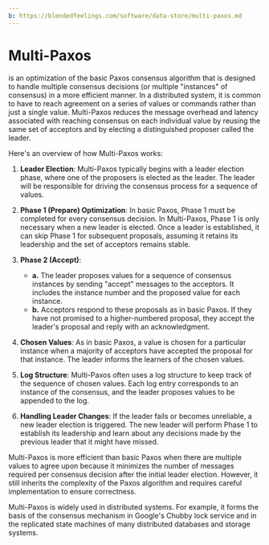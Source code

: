 ```yaml
---
b: https://blendedfeelings.com/software/data-store/multi-paxos.md
---
```


# Multi-Paxos 
is an optimization of the basic Paxos consensus algorithm that is designed to handle multiple consensus decisions (or multiple "instances" of consensus) in a more efficient manner. In a distributed system, it is common to have to reach agreement on a series of values or commands rather than just a single value. Multi-Paxos reduces the message overhead and latency associated with reaching consensus on each individual value by reusing the same set of acceptors and by electing a distinguished proposer called the leader.

Here's an overview of how Multi-Paxos works:

1. **Leader Election**: Multi-Paxos typically begins with a leader election phase, where one of the proposers is elected as the leader. The leader will be responsible for driving the consensus process for a sequence of values.

2. **Phase 1 (Prepare) Optimization**: In basic Paxos, Phase 1 must be completed for every consensus decision. In Multi-Paxos, Phase 1 is only necessary when a new leader is elected. Once a leader is established, it can skip Phase 1 for subsequent proposals, assuming it retains its leadership and the set of acceptors remains stable.

3. **Phase 2 (Accept)**:
   - **a.** The leader proposes values for a sequence of consensus instances by sending "accept" messages to the acceptors. It includes the instance number and the proposed value for each instance.
   - **b.** Acceptors respond to these proposals as in basic Paxos. If they have not promised to a higher-numbered proposal, they accept the leader's proposal and reply with an acknowledgment.

4. **Chosen Values**: As in basic Paxos, a value is chosen for a particular instance when a majority of acceptors have accepted the proposal for that instance. The leader informs the learners of the chosen values.

5. **Log Structure**: Multi-Paxos often uses a log structure to keep track of the sequence of chosen values. Each log entry corresponds to an instance of the consensus, and the leader proposes values to be appended to the log.

6. **Handling Leader Changes**: If the leader fails or becomes unreliable, a new leader election is triggered. The new leader will perform Phase 1 to establish its leadership and learn about any decisions made by the previous leader that it might have missed.

Multi-Paxos is more efficient than basic Paxos when there are multiple values to agree upon because it minimizes the number of messages required per consensus decision after the initial leader election. However, it still inherits the complexity of the Paxos algorithm and requires careful implementation to ensure correctness.

Multi-Paxos is widely used in distributed systems. For example, it forms the basis of the consensus mechanism in Google's Chubby lock service and in the replicated state machines of many distributed databases and storage systems.